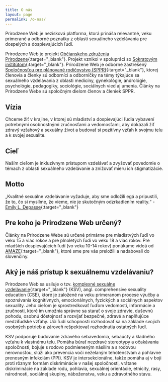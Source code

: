 ```yaml
---
title: O nás
layout: page
permalink: /o-nas/
---
```

Prirodzene Web je nezisková platforma, ktorá prináša relevantné, veku primerané a odborné poznatky z oblasti sexuálneho vzdelávania pre dospelých a dospievajúcich ľudí.  

Prirodzene Web je projekt [Občianskeho združenia Prirodzene](/obcianske-zdruzenie/){:target="_blank"}. Projekt vznikol v spolupráci so [Sokratovým inštitútom](https://www.sokratovinstitut.sk/){:target="_blank"}. Prirodzene Web je odborne zastrešený [Spoločnosťou pre plánované rodičovstvo (SPPR)](https://www.rodicovstvo.sk/){:target="_blank"}, ktorej členovia a členky sú odborníci a odborníčky na témy týkajúce sa sexuálneho vzdelávania z oblasti medicíny, gynekológie, andrológie, psychológie, pedagogiky, sociológie, sociálnych vied aj umenia. Články na Prirodzene Webe sú spoločným dielom členov a členiek SPPR.  

## **Vízia**

Chceme žiť v krajine, v ktorej sú mladiství a dospievajúci ľudia vybavení potrebnými osobnostnými zručnosťami a vedomosťami, aby dokázali žiť zdravý vzťahový a sexuálny život a budovať si pozitívny vzťah k svojmu telu a k svojej sexualite.  

## **Cieľ**

Naším cieľom je inkluzívnym prístupom vzdelávať a zvyšovať povedomie o témach z oblasti sexuálneho vzdelávanie a znižovať mieru ich stigmatizácie.  

## **Motto**

„Kvalitné sexuálne vzdelávanie vyžaduje, aby sme odložili egá a pripustili, že to, čo si myslíme, že vieme, nie je skutočným odzrkadlením reality.“ - [Emily L. Depasse](https://www.emilydepasse.com/){:target="_blank"}  

## **Pre koho je Prirodzene Web určený?**

Články na Prirodzene Webe sú určené primárne pre mladistvých ľudí vo veku 15 a viac rokov a pre plnoletých ľudí vo veku 18 a viac rokov. Pre mladších dospievajúcich ľudí (vo veku 10-14 rokov) ponúkame videá od [AMAZE](/partnerske-spolocnosti/){:target="_blank"}, ktoré sme pre vás preložili a nadabovali do slovenčiny. 

## Aký je náš prístup k sexuálnemu vzdelávaniu?

Prirodzene Web sa usiluje o tzv. [komplexné sexuálne vzdelávanie](/sexualne-vzdelavanie-vo-svete/){:target="_blank"} (KSV), angl. comprehensive sexuality education (CSE), ktoré je založené na veku primeranom procese výučby a spoznávania kognitívnych, emocionálnych, fyzických a sociálnych aspektov sexuality. Jeho cieľom je sprostredkovať ľuďom vedomosti, informácie a zručnosti, ktoré im umožnia správne sa starať o svoje zdravie, duševnú pohodu, osobnú dôstojnosť a rozvíjať bezpečné, zdravé a naplňujúce medziľudské vzťahy. Učí ľudí schopnosti rozhodovať sa na základe svojich osobných potrieb a zároveň rešpektovať rozhodnutia ostatných ľudí.  

KSV podporuje budovanie zdravého sebavedomia, sebaúcty a kladného vzťahu k vlastnému telu. Pomáha búrať nezdravé stereotypy a očakávania spoločnosti, bojuje s rodovo podmieneným násilím a s rodovou nerovnosťou, slúži ako prevencia voči neželaným tehotenstvám a pohlavne prenosným infekciám (PPI). KSV je intersekcionálne, takže pomáha aj v boji proti rôznym formám diskriminácie v našej spoločnosti, vrátane diskriminácie na základe rodu, pohlavia, sexuálnej orientácie, etnicity, rasy, národnosti, sociálnej skupiny, náboženstva, veku a zdravotného stavu.